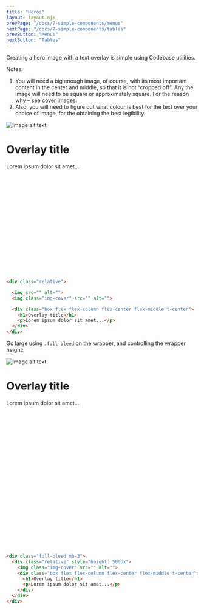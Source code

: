 ```yaml
---
title: "Heros"
layout: layout.njk
prevPage: "/docs/7-simple-components/menus"
nextPage: "/docs/7-simple-components/tables"
prevButton: "Menus"
nextButton: "Tables"
---
```


<p class="t-lg t-thin">Creating a hero image with a text overlay is simple using Codebase utilities.</p>

Notes:

1. You will need a big enough image, of course, with its most important content in the center and middle, so that it is not “cropped off”. Any the image will need to be square or approximately square. For the reason why – see [cover images](/docs/6-decoration-utilities/images/#cover-images).
2. Also, you will need to figure out what colour is best for the text over your choice of image, for the obtaining the best legibility.</p>

<div class="relative" style="height: 400px;">
  <img class="img-cover" src="/img/placeholder1000x1000.svg" alt="Image alt text">
  <div class="box flex flex-column flex-center flex-middle t-center">
    <h1>Overlay title</h1>
    <p>Lorem ipsum dolor sit amet...</p>
  </div>
</div>

```html
<div class="relative">

  <img src="" alt="">
  <img class="img-cover" src="" alt="">

  <div class="box flex flex-column flex-center flex-middle t-center">
    <h1>Overlay title</h1>
    <p>Lorem ipsum dolor sit amet...</p>
  </div>
</div>
```

Go large using `.full-bleed` on the wrapper, and controlling the wrapper height:

<div class="full-bleed mb-3">
  <div class="relative" style="height: 500px">
    <img class="img-cover" src="/img/placeholder1000x1000.svg" alt="Image alt text">
    <div class="box flex flex-column flex-center flex-middle t-center">
      <h1>Overlay title</h1>
      <p>Lorem ipsum dolor sit amet...</p>
    </div>
  </div>
</div>

```html
<div class="full-bleed mb-3">
  <div class="relative" style="height: 500px">
    <img class="img-cover" src="" alt="">
    <div class="box flex flex-column flex-center flex-middle t-center">
      <h1>Overlay title</h1>
      <p>Lorem ipsum dolor sit amet...</p>
    </div>
  </div>
</div>
```